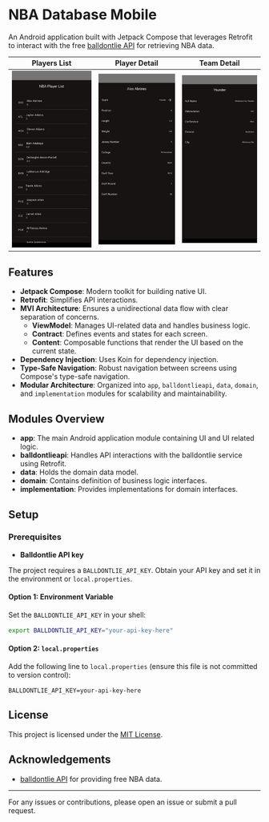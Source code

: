 # NBA Database Mobile

An Android application built with Jetpack Compose that leverages Retrofit to interact with the free [balldontlie API](https://www.balldontlie.io/) for retrieving NBA data.

| Players List                             | Player Detail                             | Team Detail                             |
|------------------------------------------|-------------------------------------------|-----------------------------------------|
| ![Players List](doc/screenshots/1.jpeg)  | ![Player Detail](doc/screenshots/2.jpeg)  | ![Team Detail](doc/screenshots/3.jpeg)  |


## Features

- **Jetpack Compose**: Modern toolkit for building native UI.
- **Retrofit**: Simplifies API interactions.
- **MVI Architecture**: Ensures a unidirectional data flow with clear separation of concerns.
    - **ViewModel**: Manages UI-related data and handles business logic.
    - **Contract**: Defines events and states for each screen.
    - **Content**: Composable functions that render the UI based on the current state.
- **Dependency Injection**: Uses Koin for dependency injection.
- **Type-Safe Navigation**: Robust navigation between screens using Compose's type-safe navigation.
- **Modular Architecture**: Organized into `app`, `balldontlieapi`, `data`, `domain`, and `implementation` modules for scalability and maintainability.

## Modules Overview

- **app**: The main Android application module containing UI and UI related logic.
- **balldontlieapi**: Handles API interactions with the balldontlie service using Retrofit.
- **data**: Holds the domain data model.
- **domain**: Contains definition of business logic interfaces.
- **implementation**: Provides implementations for domain interfaces.

## Setup

### Prerequisites

- **Balldontlie API key**

The project requires a `BALLDONTLIE_API_KEY`. Obtain your API key and set it in the environment or `local.properties`.

#### Option 1: Environment Variable

Set the `BALLDONTLIE_API_KEY` in your shell:

```bash
export BALLDONTLIE_API_KEY="your-api-key-here"
```

#### Option 2: `local.properties`

Add the following line to `local.properties` (ensure this file is not committed to version control):

```properties
BALLDONTLIE_API_KEY=your-api-key-here
```

## License

This project is licensed under the [MIT License](LICENSE).

## Acknowledgements

- [balldontlie API](https://www.balldontlie.io/) for providing free NBA data.

---

For any issues or contributions, please open an issue or submit a pull request.
